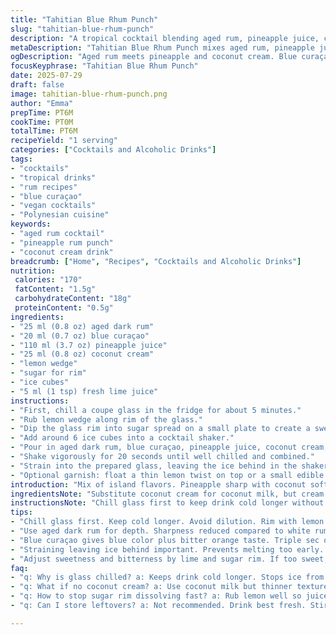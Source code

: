 ```yaml
---
title: "Tahitian Blue Rhum Punch"
slug: "tahitian-blue-rhum-punch"
description: "A tropical cocktail blending aged rum, pineapple juice, coconut cream, and a splash of blue curaçao with a zesty rim finished in sugar. Serves 1. Quick prep, chill, blend, and serve. No gluten, dairy, nuts, or eggs. Refreshing, slightly sweet, tropical with a hint of bitter citrus."
metaDescription: "Tahitian Blue Rhum Punch mixes aged rum, pineapple juice, coconut cream, blue curaçao with a lemon sugar rim. Tropical, refreshing cocktail. Vegan, no dairy or nuts."
ogDescription: "Aged rum meets pineapple and coconut cream. Blue curaçao brightens. Rim sugar adds sweet crunch. Chill, shake, strain. Quick tropical sip. Vegan, gluten-free."
focusKeyphrase: "Tahitian Blue Rhum Punch"
date: 2025-07-29
draft: false
image: tahitian-blue-rhum-punch.png
author: "Emma"
prepTime: PT6M
cookTime: PT0M
totalTime: PT6M
recipeYield: "1 serving"
categories: ["Cocktails and Alcoholic Drinks"]
tags:
- "cocktails"
- "tropical drinks"
- "rum recipes"
- "blue curaçao"
- "vegan cocktails"
- "Polynesian cuisine"
keywords:
- "aged rum cocktail"
- "pineapple rum punch"
- "coconut cream drink"
breadcrumb: ["Home", "Recipes", "Cocktails and Alcoholic Drinks"]
nutrition: 
 calories: "170"
 fatContent: "1.5g"
 carbohydrateContent: "18g"
 proteinContent: "0.5g"
ingredients:
- "25 ml (0.8 oz) aged dark rum"
- "20 ml (0.7 oz) blue curaçao"
- "110 ml (3.7 oz) pineapple juice"
- "25 ml (0.8 oz) coconut cream"
- "lemon wedge"
- "sugar for rim"
- "ice cubes"
- "5 ml (1 tsp) fresh lime juice"
instructions:
- "First, chill a coupe glass in the fridge for about 5 minutes."
- "Rub lemon wedge along rim of the glass."
- "Dip the glass rim into sugar spread on a small plate to create a sweet crust."
- "Add around 6 ice cubes into a cocktail shaker."
- "Pour in aged dark rum, blue curaçao, pineapple juice, coconut cream, and lime juice."
- "Shake vigorously for 20 seconds until well chilled and combined."
- "Strain into the prepared glass, leaving the ice behind in the shaker."
- "Optional garnish: float a thin lemon twist on top or a small edible flower."
introduction: "Mix of island flavors. Pineapple sharp with coconut softness. Rum deep, aged dark giving spice. Blue curaçao slips in bright, sour citrus. Lime juice adds punch. Rim sugar crackles sweet contrast. Quick drink, chill then shake. Pour over sugar rim, looks sunny, tastes bright. Simple steps, a bit of patience to chill glass. Ice keeps it cool, but not in cocktail. Tropical escape in a glass. No dairy, no nuts, vegan friendly. Dishes of Polynesian sun and sea. Colors blue, yellow, white pop. Quick to stir, quick to sip. Impressions stay. Goes with summer, beach, good vibe. Little fuss, big impact. Bright scents, sweet edges, all fast but feels thorough."
ingredientsNote: "Substitute coconut cream for coconut milk, but cream gives richer texture and thickness. Use aged dark rum for deeper flavor, avoids too sharp alcohol burn. Blue curaçao replaced triple sec or orange liqueur possible but loses blue hue. Pineapple juice fresh or store-bought, fresh best for brightness. Lemon wedge for rim rub, sugar fine white or raw, either works to add textured sweetness. Lime juice Fresher than bottled recommended for the slight tartness that balances sweet, not enough makes it flat. Ice cubes standard, medium size melts slower. Garnish optional but adds visual appeal. Measures tuned for balance. Adjust rum if stronger or weaker tint preferred."
instructionsNote: "Chill glass first to keep drink cold longer without diluting. Rim in lemon juice then sugar allows sugar to stick, making textured sweet edge, don't skip or uneven results. Shaking with ice chills and blends ingredients thoroughly, but do not over shake to avoid watering down. Strain carefully to leave ice behind, preventing melting numeral for dilution. Pour gently to keep sugar rim intact. Serve fast; once rim wet, sugar dissolves. Optional garnish presents final touch but can be skipped for simplicity. Timing matters; chill glass 5 min, shake 20 sec, pour immediately. Short, precise steps with pause to chill. Ensures best flavor and presentation with minimal fuss."
tips:
- "Chill glass first. Keep cold longer. Avoid dilution. Rim with lemon wedge then dip in sugar. Sugar sticks better than juice only. Texture matters. Creates contrast. Use fine or raw sugar. Medium ice cubes melt slower. Shake 20 seconds. Don’t overdo it or melt too much ice. Strain carefully. Ice stays behind. Pour gently to keep sugar rim intact. Timing matters. Pour fast cause sugar dissolves quick once wet."
- "Use aged dark rum for depth. Sharpness reduced compared to white rum. Adds spice notes. If no coconut cream, substitute coconut milk but drink texture changes. Thicker cream gives body. Fresh pineapple juice best to keep brightness. Bottled okay but sweeter, sometimes less vibrant. Lime juice fresh squeezed for balance. Bottled lime risks flat flavor. Measure well. Too much rum changes tint and strength. Adjust but keep ratios."
- "Blue curaçao gives blue color plus bitter orange taste. Triple sec or orange liqueur work in pinch but lose blue hue. Visual impact missing then. Lemon wedge helps sugar rim. Rub well for enough juice to stick sugar. Skip this step and sugar falls off. Ice size matters. Medium sized cubes melt slower than crushed. Shaking chills thoroughly but don’t shake too long or drink waters down. 20 seconds ideal. Use a shaker, not a stirrer."
- "Straining leaving ice behind important. Prevents melting too early. Pour gently after strain not to disturb sugar rim. Sweet crackle from rim sugar adds tactile effect. Don’t touch rim while drinking or sugar dissolves quick. Garnish optional but adds final visual pop. Lemon twist or edible flower works. Chill glass about 5 minutes. Faster prep loses chill and affects drink temp. Small patience adds punch to experience."
- "Adjust sweetness and bitterness by lime and sugar rim. If too sweet, add more lime juice but don’t over sour. Balance is key. Coconut cream thickens drink, adds softness to bright pineapple and citrus. Without cream, drink feels thinner. Keep measurements consistent for balance between alcohol, citrus, and tropical flavors. Ice cubes standard size best. Too small melts fast, dilutes quick. Glass rim sugar can be raw or white fine sugar per preference."
faq:
- "q: Why is glass chilled? a: Keeps drink cold longer. Stops ice from melting fast. Prevents dilution. Better flavor last sip. No watering down. Plus keeps sugar rim intact longer because no warm glass to dissolve sugar."
- "q: What if no coconut cream? a: Use coconut milk but thinner texture. Not as creamy. Drink feels lighter, less thick. Can change mouthfeel. Some use whipped cream for richness but not vegan or original idea. Maybe add less juice if too thin."
- "q: How to stop sugar rim dissolving fast? a: Rub lemon well so juice is sticky. Dip sugar firmly but no clumps. Pour slowly so sugar not flooded. Don’t touch rim while drinking. Chill glass first to keep sugar dry longer. Dry sugar sticks better. Warm glass or wet rim dissolve sugar quick."
- "q: Can I store leftovers? a: Not recommended. Drink best fresh. Stirring or shaking leftover melts ice, dilutes flavor. If must, keep in fridge sealed but flavor drops, color fades. Sugar rim won’t hold in container. Single serve usually best. No shelf life for coconut cream mix with fresh juice."

---
```

